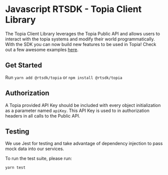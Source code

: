 # Javascript RTSDK - Topia Client Library

The Topia Client Library leverages the Topia Public API and allows users to interact with the topia systems and modify their world programmatically. With the SDK you can now build new features to be used in Topia! Check out a few awesome examples [here](https://sdk-examples.metaversecloud.com/).

## Get Started

Run `yarn add @rtsdk/topia` or `npm install @rtsdk/topia`

## Authorization

A Topia provided API Key should be included with every object initialization as a parameter named `apiKey`. This API Key is used to in authorization headers in all calls to the Public API.

## Testing

We use Jest for testing and take advantage of dependency injection to pass mock data into our services.

To run the test suite, please run:

`yarn test`
